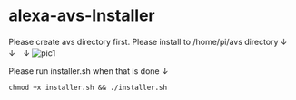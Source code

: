 # alexa-avs-Installer
Please create avs directory first.
Please install to /home/pi/avs directory
↓　↓　↓
![pic1](https://github.com/keisukekisu/alexa-avs-Installer/blob/master/pic/pic1.png)

Please run installer.sh when that is done ↓
```
chmod +x installer.sh && ./installer.sh
```
